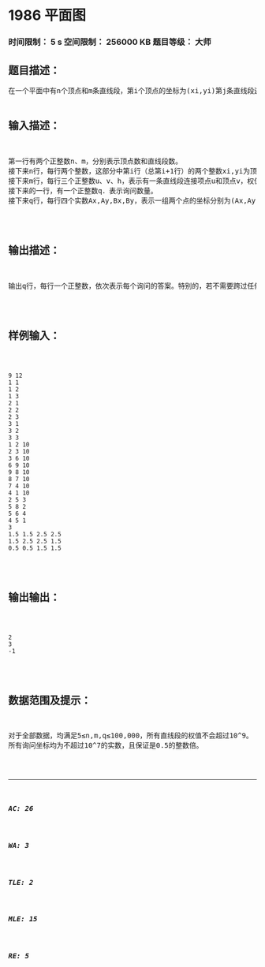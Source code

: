 # 1986 平面图   
### 时间限制： 5 s     空间限制： 256000 KB     题目等级： 大师  
## 题目描述：  

<pre>
在一个平面中有n个顶点和m条直线段，第i个顶点的坐标为(xi,yi)第j条直线段连接顶点uj和顶点vj，权值为hj，除顶点uj和vj外直线段j不经过其他的顶点。任意两条直线段如果存在公共点，则该公共点一定是一个顶点，此时这两条直线段都会连接这个顶点。对于任意的两个顶点x和y，总是可以找到一顶点序列al,a2，…，ak使得al=x，ak=y且对于任意l≤i<k满足ai和a[i+1]被一条直线段直接连接。
  
这m条直线段将整个平面分成了若干个区域，其中只有一个区域是无穷大的，其余均是有界的，我们称无穷大的区域为禁区。
  
现在给出q次询问，每次给定平面中的任意两个不是顶点且分别不在任意一条直线段上的点A和B，请画一条曲线连接A和B，要求曲线不能经过禁区以及任何顶点，并使得穿过的直线段中权值最大的尽可能小。你需要对每次询问回答  
这个值最小为多少。
</pre>
  
  
## 输入描述：  

<pre>
第一行有两个正整数n、m，分别表示顶点数和直线段数。  
接下来n行，每行两个整数，这部分中第i行（总第i+1行）的两个整数xi,yi为顶点i的坐标，  
接下来m行，每行三个正整数u、v、h，表示有一条直线段连接项点u和顶点v，权值为h。其中u≠v。  
接下来的一行，有一个正整数q．表示询问数量。  
接下来q行，每行四个实数Ax,Ay,Bx,By，表示一组两个点的坐标分别为(Ax,Ay)和(Bx,By)的询问。
</pre>
  
  
## 输出描述：  

<pre>
输出q行，每行一个正整数，依次表示每个询问的答案。特别的，若不需要跨过任何一条边即可到达，请输出0；若不存在合法的曲线，请输出-1。
</pre>
  
  
## 样例输入：  

<pre><code>
9 12  
1 1  
1 2  
1 3  
2 1  
2 2  
2 3  
3 1  
3 2  
3 3  
1 2 10  
2 3 10  
3 6 10  
6 9 10  
9 8 10  
8 7 10  
7 4 10  
4 1 10  
2 5 3  
5 8 2  
5 6 4  
4 5 1  
3  
1.5 1.5 2.5 2.5  
1.5 2.5 2.5 1.5  
0.5 0.5 1.5 1.5
</code></pre>
  
  
## 输出输出：  

<pre><code>
2  
3  
-1
</code></pre>
  
  
## 数据范围及提示：  

<pre>
对于全部数据，均满足5≤n,m,q≤100,000，所有直线段的权值不会超过10^9。  
所有询问坐标均为不超过10^7的实数，且保证是0.5的整数倍。
</pre>
  
  
***  

##### AC: 26  
##### WA: 3  
##### TLE: 2  
##### MLE: 15  
##### RE: 5  

